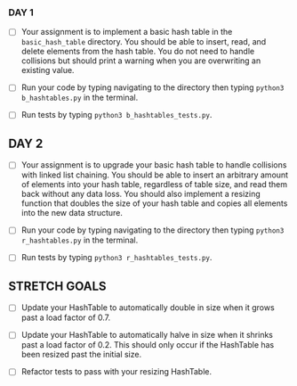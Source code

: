 ### DAY 1

- [ ] Your assignment is to implement a basic hash table in the `basic_hash_table` directory. You should be able to insert, read, and delete elements from the hash table. You do not need to handle collisions but should print a warning when you are overwriting an existing value.

- [ ] Run your code by typing navigating to the directory then typing `python3 b_hashtables.py` in the terminal.

- [ ] Run tests by typing `python3 b_hashtables_tests.py`.

## DAY 2

- [ ] Your assignment is to upgrade your basic hash table to handle collisions with linked list chaining. You should be able to insert an arbitrary amount of elements into your hash table, regardless of table size, and read them back without any data loss. You should also implement a resizing function that doubles the size of your hash table and copies all elements into the new data structure.

- [ ] Run your code by typing navigating to the directory then typing `python3 r_hashtables.py` in the terminal.

- [ ] Run tests by typing `python3 r_hashtables_tests.py`.

## STRETCH GOALS

- [ ] Update your HashTable to automatically double in size when it grows past a load factor of 0.7.

- [ ] Update your HashTable to automatically halve in size when it shrinks past a load factor of 0.2. This should only occur if the HashTable has been resized past the initial size.

- [ ] Refactor tests to pass with your resizing HashTable.
